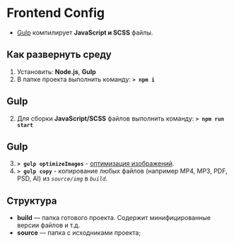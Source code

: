 # Frontend Config
 + [Gulp](#gulp) компилирует **JavaScript и SCSS** файлы.
  
 ## Как развернуть среду
 1. Установить: **Node.js**, **Gulp**
 1. В папке проекта выполнить команду: **`> npm i`**

## <a name="gulp">Gulp</a>
 2. Для сборки **JavaScript/SCSS** файлов выполнить команду: **`> npm run start`**
 
## <a name="gulp">Gulp</a>
 3. **`> gulp optimizeImages`** - [оптимизация изображений](#img_work).
 3. **`> gulp copy`** - копирование любых файлов (например MP4, MP3, PDF, PSD, AI) из *`source/img`* в *`build`*.

## Структура
 + **build** — папка готового проекта. Содержит минифицированные версии файлов и т.д.
 + **source** — папка с исходниками проекта;
